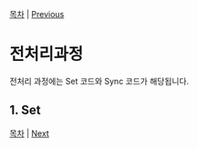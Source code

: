 [목차](/README.md)          |           [Previous](/docs/mdfile/pretreatment.md)
# 전처리과정

전처리 과정에는 Set 코드와 Sync 코드가 해당됩니다.

## 1. Set


[목차](/README.md) | [Next](/docs/mdfile/clustering.md)
